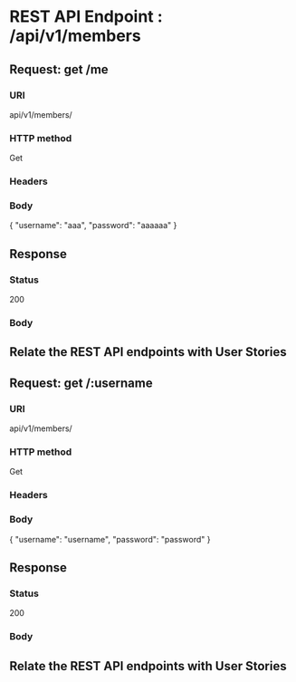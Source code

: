 # REST API Endpoint : /api/v1/members

## Request: get /me
### URI
api/v1/members/
    
### HTTP method
Get

### Headers
    
### Body
{
    "username": "aaa",
    "password": "aaaaaa"
}

## Response
### Status
200

### Body

## Relate the REST API endpoints with User Stories


## Request: get /:username
### URI
api/v1/members/
    
### HTTP method
Get

### Headers
    
### Body
{
    "username": "username",
    "password": "password"
}

## Response
### Status
200

### Body

## Relate the REST API endpoints with User Stories
